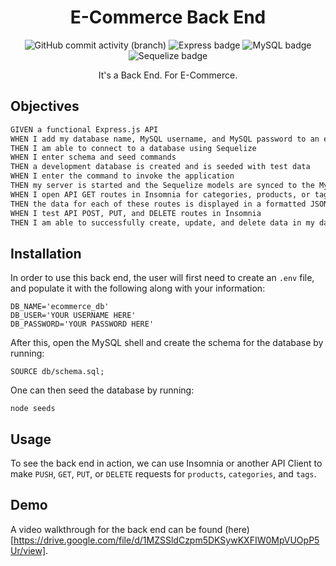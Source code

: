 <h1 align="center" id="title">E-Commerce Back End</h1>
<div align="center">

![GitHub commit activity (branch)](https://img.shields.io/github/commit-activity/t/samelimill/remedial-dial-tone)
![Express badge](https://img.shields.io/badge/express-yellow?logo=express)
![MySQL badge](https://img.shields.io/badge/mysql-orange?logo=mysql)
![Sequelize badge](https://img.shields.io/badge/sequelize-blue?logo=sequelize)

It's a Back End. For E-Commerce. 
</div>

## Objectives

```md
GIVEN a functional Express.js API
WHEN I add my database name, MySQL username, and MySQL password to an environment variable file
THEN I am able to connect to a database using Sequelize
WHEN I enter schema and seed commands
THEN a development database is created and is seeded with test data
WHEN I enter the command to invoke the application
THEN my server is started and the Sequelize models are synced to the MySQL database
WHEN I open API GET routes in Insomnia for categories, products, or tags
THEN the data for each of these routes is displayed in a formatted JSON
WHEN I test API POST, PUT, and DELETE routes in Insomnia
THEN I am able to successfully create, update, and delete data in my database
```

## Installation
In order to use this back end, the user will first need to create an `.env` file, and populate it with the following along with your information:
```
DB_NAME='ecommerce_db'
DB_USER='YOUR USERNAME HERE'
DB_PASSWORD='YOUR PASSWORD HERE'
```
After this, open the MySQL shell and create the schema for the database by running:
```
SOURCE db/schema.sql;
```
One can then seed the database by running: 
```
node seeds
```

## Usage
To see the back end in action, we can use Insomnia or another API Client to make ```PUSH```, ```GET```, ```PUT```, or ```DELETE``` requests for ```products```, ```categories```, and ```tags```. 

## Demo
A video walkthrough for the back end can be found (here)[https://drive.google.com/file/d/1MZSSldCzpm5DKSywKXFIW0MpVUOpP5Ur/view].